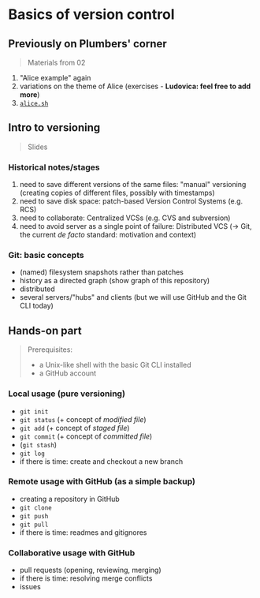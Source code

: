 # Basics of version control

## Previously on Plumbers' corner

> Materials from 02

1. "Alice example" again
2. variations on the theme of Alice (exercises - __Ludovica: feel free to add more__)
3. [`alice.sh`](../02-materials/alice.sh)

## Intro to versioning

> Slides

### Historical notes/stages
1. need to save different versions of the same files: "manual" versioning (creating copies of different files, possibly with timestamps)
2. need to save disk space: patch-based Version Control Systems (e.g. RCS)
3. need to collaborate: Centralized VCSs (e.g. CVS and subversion)
4. need to avoid server as a single point of failure: Distributed VCS ($\to$ Git, the current _de facto_ standard: motivation and context)

### Git: basic concepts
- (named) filesystem snapshots rather than patches
- history as a directed graph (show graph of this repository)
- distributed
- several servers/"hubs" and clients (but we will use GitHub and the Git CLI today)

## Hands-on part

> Prerequisites: 
> - a Unix-like shell with the basic Git CLI installed
> - a GitHub account

### Local usage (pure versioning)
- `git init`
- `git status` (+ concept of _modified file_)
- `git add` (+ concept of _staged file_)
- `git commit` (+ concept of _committed file_)
- (`git stash`)
- `git log`
- if there is time: create and checkout a new branch

### Remote usage with GitHub (as a simple backup)
- creating a repository in GitHub
- `git clone`
- `git push`
- `git pull`
- if there is time: readmes and gitignores

### Collaborative usage with GitHub
- pull requests (opening, reviewing, merging)
- if there is time: resolving merge conflicts
- issues